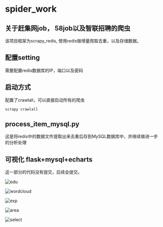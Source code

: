 # spider_work

## 关于赶集网job， 58job以及智联招聘的爬虫

该项目框架为scrapy_redis, 使用redis做增量爬取去重，以及存储数据。

## 配置setting

需要配置redis数据库的IP，端口以及密码

## 启动方式

配置了crawlall，可以直接启动所有的爬虫

`scrapy crawlall`

## process_item_mysql.py

这是将redis中的数据文件提取出来去重后存到MySQL数据库中，并继续做进一步的分析处理

## 可视化 flask+mysql+echarts

这一部分的代码没有提交，后续会提交。

![edu](https://github.com/AndrewAndrea/spider_work/blob/master/images/%E6%97%A0%E6%A0%87%E9%A2%98.png)

![wordcloud](https://github.com/AndrewAndrea/spider_work/blob/master/images/%E6%97%A0%E6%A0%87%E9%A2%981.png)

![exp](https://github.com/AndrewAndrea/spider_work/blob/master/images/%E6%97%A0%E6%A0%87%E9%A2%982.png)

![area](https://github.com/AndrewAndrea/spider_work/blob/master/images/%E6%97%A0%E6%A0%87%E9%A2%983.png)

![select](https://github.com/AndrewAndrea/spider_work/blob/master/images/%E6%97%A0%E6%A0%87%E9%A2%984.png)


